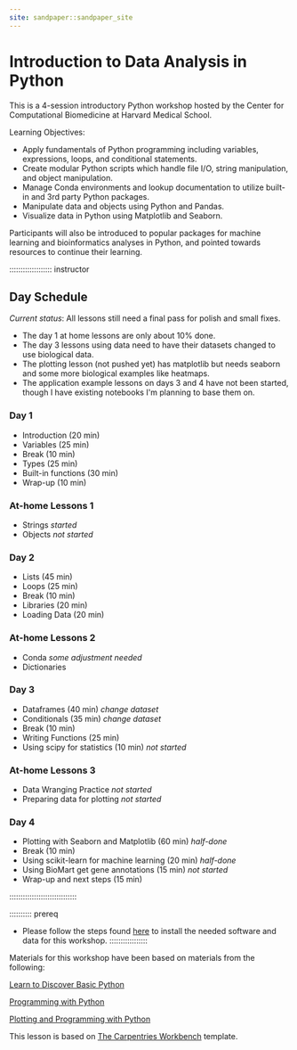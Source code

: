 ```yaml
---
site: sandpaper::sandpaper_site
---
```


# Introduction to Data Analysis in Python

This is a 4-session introductory Python workshop hosted by the Center for Computational Biomedicine at Harvard Medical School. 

Learning Objectives:

- Apply fundamentals of Python programming including variables, expressions, loops, and conditional statements.
- Create modular Python scripts which handle file I/O, string manipulation, and object manipulation.
- Manage Conda environments and lookup documentation to utilize built-in and 3rd party Python packages.
- Manipulate data and objects using Python and Pandas.
- Visualize data in Python using Matplotlib and Seaborn.

Participants will also be introduced to popular packages for machine learning and bioinformatics analyses in Python, and pointed towards resources to continue their learning. 

::::::::::::::::::: instructor
## Day Schedule

*Current status*: All lessons still need a final pass for polish and small fixes. 

- The day 1 at home lessons are only about 10% done. 
- The day 3 lessons using data need to have their datasets changed to use biological data. 
- The plotting lesson (not pushed yet) has matplotlib but needs seaborn and some more biological examples like heatmaps. 
- The application example lessons on days 3 and 4 have not been started, though I have existing notebooks I'm planning to base them on.

### Day 1

- Introduction (20 min)
- Variables (25 min)
- Break (10 min)
- Types (25 min)
- Built-in functions (30 min)
- Wrap-up (10 min)

### At-home Lessons 1

- Strings *started*
- Objects *not started*

### Day 2

- Lists (45 min)
- Loops (25 min)
- Break (10 min)
- Libraries (20 min)
- Loading Data (20 min)

### At-home Lessons 2

- Conda *some adjustment needed*
- Dictionaries

### Day 3

- Dataframes (40 min) *change dataset*
- Conditionals (35 min) *change dataset*
- Break (10 min)
- Writing Functions (25 min)
- Using scipy for statistics (10 min) *not started*

### At-home Lessons 3

- Data Wranging Practice *not started*
- Preparing data for plotting *not started*

### Day 4

- Plotting with Seaborn and Matplotlib (60 min) *half-done*
- Break (10 min)
- Using scikit-learn for machine learning (20 min) *half-done*
- Using BioMart get gene annotations (15 min) *not started*
- Wrap-up and next steps (15 min)

::::::::::::::::::::::::::::::

:::::::::: prereq
- Please follow the steps found [here](learners/setup.md) to install the needed software and data for this workshop. 
:::::::::::::::::

Materials for this workshop have been based on materials from the following:

[Learn to Discover Basic Python](https://github.com/LearnToDiscover/Basic_Python_dev)

[Programming with Python](https://swcarpentry.github.io/python-novice-inflammation/)

[Plotting and Programming with Python](http://swcarpentry.github.io/python-novice-gapminder/)

This lesson is based on [The Carpentries Workbench](https://carpentries.org/blog/2022/01/live-lesson-infrastructure/) template.


